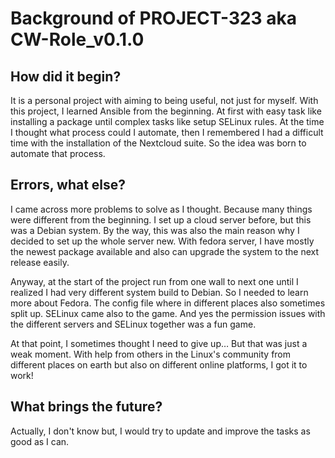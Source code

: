 # Background of PROJECT-323 aka CW-Role_v0.1.0

## How did it begin?

It is a personal project with aiming to being useful, not just for myself.
With this project, I learned Ansible from the beginning. At first with
easy task like installing a package until complex tasks like setup SELinux rules.
At the time I thought what process could I automate, then I remembered I had a difficult
time with the installation of the Nextcloud suite. So the idea was born to automate
that process.

## Errors, what else?

I came across more problems to solve as I thought. Because many things were different from the
beginning. I set up a cloud server before, but this was a Debian system. By the way, this was also the main reason
why I decided to set up the whole server new. With fedora server, I have mostly the newest package available
and also can upgrade the system to the next release easily.

Anyway, at the start of the project run from one wall to next one until I realized I had very different system
build to Debian. So I needed to learn more about Fedora. The config file where in different places also sometimes
split up. SELinux came also to the game. And yes the permission issues with the different servers and SELinux
together was a fun game.

At that point, I sometimes thought I need to give up… But that was just a weak moment. With help from others in the
Linux's community from different places on earth but also on different online platforms, I got it to work!

## What brings the future?

Actually, I don't know but, I would try to update and improve the tasks as good as I can.
